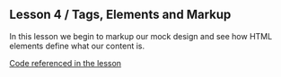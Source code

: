 ## Lesson 4 / Tags, Elements and Markup  

In this lesson we begin to markup our mock design and see how HTML elements define what our content is.

[Code referenced in the lesson](https://github.com/scottusrobus/become-a-web-developer/blob/master/01-html-starter/04-tags-elements-and-markup/index.html)
